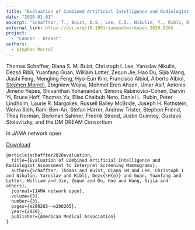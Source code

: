 ```yaml
---
title: "Evaluation of Combined Artificial Intelligence and Radiologist Assessment to Interpret Screening Mammograms"
date: "2020-01-01"
excerpt: "Schaffter, T., Buist, D.S., Lee, C.I., Nikulin, Y., Ribli, D., Guan, Y., Lotter, W., Jie, Z., Du, H., Wang, S. and Feng, J., 2020. JAMA network open, 3(3), pp.e200265-e200265."
external_link: https://doi.org/10.1001/jamanetworkopen.2020.0265
project:
  - "Cancer - Breast"
authors:
  - Stephen Morrel
---
```

Thomas Schaffter, Diana S. M. Buist, Christoph I. Lee, Yaroslav Nikulin, Dezső Ribli, Yuanfang Guan, William Lotter, Zequn Jie, Hao Du, Sijia Wang, Jiashi Feng, Mengling Feng, Hyo-Eun Kim, Francisco Albiol, Alberto Albiol, [Stephen Morrell](/people/stephen_morrel), Zbigniew Wojna, Mehmet Eren Ahsen, Umar Asif, Antonio Jimeno Yepes, Shivanthan Yohanandan, Simona Rabinovici-Cohen, Darvin Yi, Bruce Hoff, Thomas Yu, Elias Chaibub Neto, Daniel L. Rubin, Peter Lindholm, Laurie R. Margolies, Russell Bailey McBride, Joseph H. Rothstein, Weiva Sieh, Rami Ben-Ari, Stefan Harrer, Andrew Trister, Stephen Friend, Thea Norman, Berkman Sahiner, Fredrik Strand, Justin Guinney, Gustavo Stolovitzky, and the DM DREAM Consortium

In JAMA network open

<a href="{{page.external_link}}" target="_blank"> Download </a>

```
@article{schaffter2020evaluation,
  title={Evaluation of Combined Artificial Intelligence and Radiologist Assessment to Interpret Screening Mammograms},
  author={Schaffter, Thomas and Buist, Diana SM and Lee, Christoph I and Nikulin, Yaroslav and Ribli, Dezs{\H{o}} and Guan, Yuanfang and Lotter, William and Jie, Zequn and Du, Hao and Wang, Sijia and others},
  journal={JAMA network open},
  volume={3},
  number={3},
  pages={e200265--e200265},
  year={2020},
  publisher={American Medical Association}
}
```
